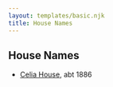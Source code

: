 ```yaml
---
layout: templates/basic.njk
title: House Names
---
```

## House Names
- [Celia House](/people/6/69305794), abt 1886